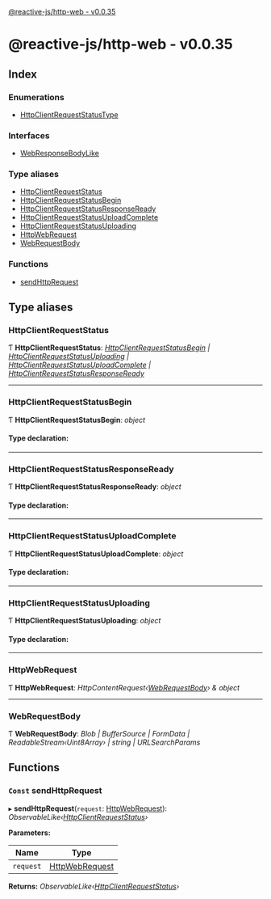 [@reactive-js/http-web - v0.0.35](README.md)

# @reactive-js/http-web - v0.0.35

## Index

### Enumerations

* [HttpClientRequestStatusType](enums/httpclientrequeststatustype.md)

### Interfaces

* [WebResponseBodyLike](interfaces/webresponsebodylike.md)

### Type aliases

* [HttpClientRequestStatus](README.md#httpclientrequeststatus)
* [HttpClientRequestStatusBegin](README.md#httpclientrequeststatusbegin)
* [HttpClientRequestStatusResponseReady](README.md#httpclientrequeststatusresponseready)
* [HttpClientRequestStatusUploadComplete](README.md#httpclientrequeststatusuploadcomplete)
* [HttpClientRequestStatusUploading](README.md#httpclientrequeststatusuploading)
* [HttpWebRequest](README.md#httpwebrequest)
* [WebRequestBody](README.md#webrequestbody)

### Functions

* [sendHttpRequest](README.md#const-sendhttprequest)

## Type aliases

###  HttpClientRequestStatus

Ƭ **HttpClientRequestStatus**: *[HttpClientRequestStatusBegin](README.md#httpclientrequeststatusbegin) | [HttpClientRequestStatusUploading](README.md#httpclientrequeststatusuploading) | [HttpClientRequestStatusUploadComplete](README.md#httpclientrequeststatusuploadcomplete) | [HttpClientRequestStatusResponseReady](README.md#httpclientrequeststatusresponseready)*

___

###  HttpClientRequestStatusBegin

Ƭ **HttpClientRequestStatusBegin**: *object*

#### Type declaration:

___

###  HttpClientRequestStatusResponseReady

Ƭ **HttpClientRequestStatusResponseReady**: *object*

#### Type declaration:

___

###  HttpClientRequestStatusUploadComplete

Ƭ **HttpClientRequestStatusUploadComplete**: *object*

#### Type declaration:

___

###  HttpClientRequestStatusUploading

Ƭ **HttpClientRequestStatusUploading**: *object*

#### Type declaration:

___

###  HttpWebRequest

Ƭ **HttpWebRequest**: *HttpContentRequest‹[WebRequestBody](README.md#webrequestbody)› & object*

___

###  WebRequestBody

Ƭ **WebRequestBody**: *Blob | BufferSource | FormData | ReadableStream‹Uint8Array› | string | URLSearchParams*

## Functions

### `Const` sendHttpRequest

▸ **sendHttpRequest**(`request`: [HttpWebRequest](README.md#httpwebrequest)): *ObservableLike‹[HttpClientRequestStatus](README.md#httpclientrequeststatus)›*

**Parameters:**

Name | Type |
------ | ------ |
`request` | [HttpWebRequest](README.md#httpwebrequest) |

**Returns:** *ObservableLike‹[HttpClientRequestStatus](README.md#httpclientrequeststatus)›*
